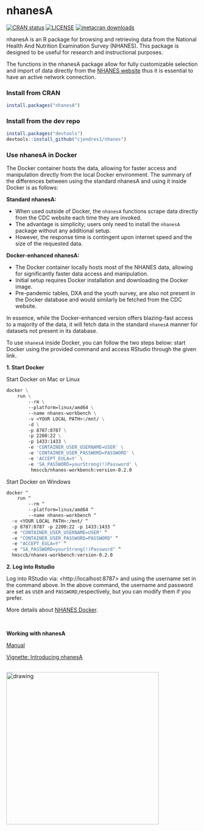 
<!-- README.md is generated from README.Rmd. Please edit that file -->

# nhanesA

<!-- badges: start -->

[![CRAN
status](https://www.r-pkg.org/badges/version/nhanesA)](https://cran.r-project.org/package=nhanesA)
[![LICENSE](https://img.shields.io/cran/l/nhanesA)](https://www.gnu.org/licenses/gpl-3.0.en.html)
[![metacran
downloads](https://cranlogs.r-pkg.org/badges/nhanesA)](https://cran.r-project.org/package=nhanesA)
<!-- badges: end -->

nhanesA is an R package for browsing and retrieving data from the
National Health And Nutrition Examination Survey (NHANES). This package
is designed to be useful for research and instructional purposes.

The functions in the nhanesA package allow for fully customizable
selection and import of data directly from the [NHANES
website](https://www.cdc.gov/nchs/nhanes/) thus it is essential to have
an active network connection.

### Install from CRAN

``` r
install.packages("nhanesA")
```

### Install from the dev repo

``` r
install.packages("devtools")
devtools::install_github("cjendres1/nhanes")
```

### Use nhanesA in Docker

The Docker container hosts the data, allowing for faster access and
manipulation directly from the local Docker environment. The summary of
the differences between using the standard nhanesA and using it inside
Docker is as follows:

**Standard nhanesA:**

- When used outside of Docker, the `nhanesA` functions scrape data
  directly from the CDC website each time they are invoked.
- The advantage is simplicity; users only need to install the `nhanesA`
  package without any additional setup.
- However, the response time is contingent upon internet speed and the
  size of the requested data.

**Docker-enhanced nhanesA:**

- The Docker container locally hosts most of the NHANES data, allowing
  for significantly faster data access and manipulation.
- Initial setup requires Docker installation and downloading the Docker
  image.
- Pre-pandemic tables, DXA and the youth survey, are also not present in
  the Docker database and would similarly be fetched from the CDC
  website.

In essence, while the Docker-enhanced version offers blazing-fast access
to a majority of the data, it will fetch data in the standard `nhanesA`
manner for datasets not present in its database.

To use `nhanesA` inside Docker, you can follow the two steps below:
start Docker using the provided command and access RStudio through the
given link.

**1. Start Docker**

Start Docker on Mac or Linux

``` dockerfile
docker \
    run \
        --rm \
        --platform=linux/amd64 \
        --name nhanes-workbench \
        -v <YOUR LOCAL PATH>:/mnt/ \
        -d \
        -p 8787:8787 \
        -p 2200:22 \
        -p 1433:1433 \
        -e 'CONTAINER_USER_USERNAME=USER' \
        -e 'CONTAINER_USER_PASSWORD=PASSWORD' \
        -e 'ACCEPT_EULA=Y' \
        -e 'SA_PASSWORD=yourStrong(!)Password' \
         hmsccb/nhanes-workbench:version-0.2.0
```

Start Docker on Windows

``` dockerfile
docker ^
    run ^
        --rm ^
        --platform=linux/amd64 ^
        --name nhanes-workbench ^
  -v <YOUR LOCAL PATH>:/mnt/ ^
  -p 8787:8787 -p 2200:22 -p 1433:1433 ^
  -e "CONTAINER_USER_USERNAME=USER" ^
  -e "CONTAINER_USER_PASSWORD=PASSWORD" ^
  -e "ACCEPT_EULA=Y" ^
  -e "SA_PASSWORD=yourStrong(!)Password" ^
  hmsccb/nhanes-workbench:version-0.2.0
```

**2. Log into Rstudio**

Log into RStudio via: \<http<nolink>://localhost:8787\> and using the
username set in the command above. In the above command, the username
and password are set as `USER` and `PASSWORD`,respectively, but you can
modify them if you prefer.

More details about [NHANES Docker](https://github.com/ccb-hms/NHANES).

<br/>

**Working with nhanesA**

[Manual](https://cran.r-project.org/package=nhanesA/nhanesA.pdf)

[Vignette: Introducing
nhanesA](https://cran.r-project.org/package=nhanesA/vignettes/Introducing_nhanesA.html)

<br />
<img src="man/figures/nhanesAsticker.png" alt="drawing" width="400"/>
